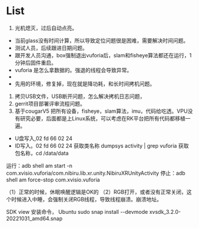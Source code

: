 # List 
1. 光机熄灭，过后自动点亮。
- 当前glass没有时间计算，所以导致定位问题很是困难，需要解决时间问题。
- 测试人员，后续跟进日期问题。
- 跟开发人员沟通，box强制退出vuforia后，slam和fisheye算法都还在运行，1分钟后固件重启。
- vuforia 是怎么拿数据的。强退的线程会导致异常。
- 
- 先用的环境，修复掉，现在就是降功耗，和长时间拷机问题。
1. 拷贝USB文件，USB断开问题，怎么解决拷机日志问题，
2. gerrit项目部署评审流程问题。
3. 基于cougarV5 把所有设备，fisheye，slam算法，imu，代码给吃透。VPU没有研究必要，后面都是上Linux系统，可以考虑在RK平台把所有代码都移植一遍。


- U盘写入,02 fd 66 02 24 
- ID写入。02 fd 66 02 24 
获取类名称
dumpsys activity | grep vuforia
获取包名称，cd /data/data



运行：adb shell am start -n  com.xvisio.vuforia/com.nibiru.lib.xr.unity.NibiruXRUnityActivity
停止：adb shell am force-stop  com.xvisio.vuforia

（1）正常的时候，休眠唤醒逻辑是OK的
（2）RGB打开，或者没有正常关闭，这个时候进入中睡，会强制关闭RGB线程，导致线程崩溃。崩溃地址。

SDK view 安装命令， Ubuntu
sudo snap install --devmode xvsdk_3.2.0-20221031_amd64.snap
